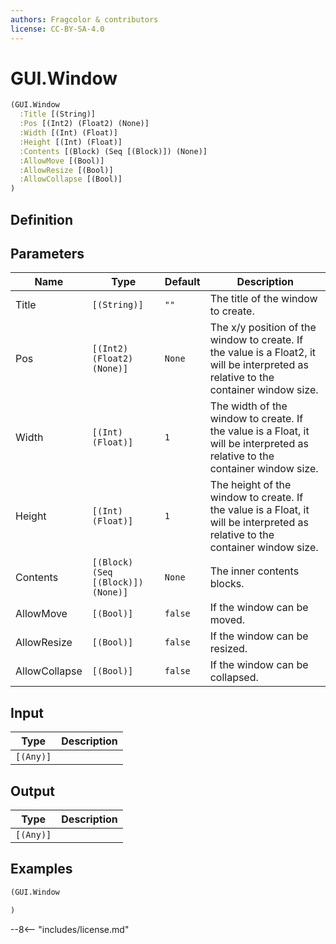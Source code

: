 ```yaml
---
authors: Fragcolor & contributors
license: CC-BY-SA-4.0
---
```



# GUI.Window

```clojure
(GUI.Window
  :Title [(String)]
  :Pos [(Int2) (Float2) (None)]
  :Width [(Int) (Float)]
  :Height [(Int) (Float)]
  :Contents [(Block) (Seq [(Block)]) (None)]
  :AllowMove [(Bool)]
  :AllowResize [(Bool)]
  :AllowCollapse [(Bool)]
)
```


## Definition




## Parameters

| Name | Type | Default | Description |
|------|------|---------|-------------|
| Title | `[(String)]` | `""` | The title of the window to create. |
| Pos | `[(Int2) (Float2) (None)]` | `None` | The x/y position of the window to create. If the value is a Float2, it will be interpreted as relative to the container window size. |
| Width | `[(Int) (Float)]` | `1` | The width of the window to create. If the value is a Float, it will be interpreted as relative to the container window size. |
| Height | `[(Int) (Float)]` | `1` | The height of the window to create. If the value is a Float, it will be interpreted as relative to the container window size. |
| Contents | `[(Block) (Seq [(Block)]) (None)]` | `None` | The inner contents blocks. |
| AllowMove | `[(Bool)]` | `false` | If the window can be moved. |
| AllowResize | `[(Bool)]` | `false` | If the window can be resized. |
| AllowCollapse | `[(Bool)]` | `false` | If the window can be collapsed. |


## Input

| Type | Description |
|------|-------------|
| `[(Any)]` |  |


## Output

| Type | Description |
|------|-------------|
| `[(Any)]` |  |


## Examples

```clojure
(GUI.Window

)
```


--8<-- "includes/license.md"
